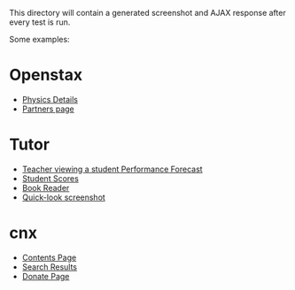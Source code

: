 This directory will contain a generated screenshot and AJAX response after every test is run.

Some examples:

# Openstax

- [Physics Details](./openstax.org_details_university-physics.md)
- [Partners page](./openstax.org_partners.md)


# Tutor

- [Teacher viewing a student Performance Forecast](./tutor-{env}.openstax.org_courses_{courseId}_t_guide_student_{roleId}.md)
- [Student Scores](./tutor-{env}.openstax.org_courses_{courseId}_t_scores.md)
- [Book Reader](./tutor-{env}.openstax.org_books_{bookId}_section_{bookSection}.md)
- [Quick-look screenshot](./tutor-{env}.openstax.org_courses_{courseId}_t_calendar_months_{date}_plans_{planId}.png)


# cnx

- [Contents Page](./cnx.org_contents_{uuid}.md)
- [Search Results](./cnx.org_search?q={searchText}.md)
- [Donate Page](./cnx.org_donate.md)
